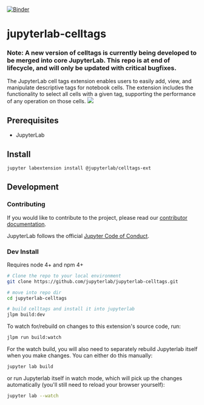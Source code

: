 [![Binder](https://mybinder.org/badge_logo.svg)](https://mybinder.org/v2/gh/jupyterlab/jupyterlab-celltags/master?urlpath=lab)

# jupyterlab-celltags

### Note: A new version of celltags is currently being developed to be merged into core JupyterLab. This repo is at end of lifecycle, and will only be updated with critical bugfixes.

The JupyterLab cell tags extension enables users to easily add, view, and manipulate descriptive tags for notebook cells. The extension includes the functionality to select all cells with a given tag, supporting the performance of any operation on those cells.
![](http://g.recordit.co/MxwN6UaFZj.gif)

## Prerequisites

- JupyterLab

## Install

```bash
jupyter labextension install @jupyterlab/celltags-ext
```

## Development

### Contributing

If you would like to contribute to the project, please read our [contributor documentation](https://github.com/jupyterlab/jupyterlab/blob/master/CONTRIBUTING.md).

JupyterLab follows the official [Jupyter Code of Conduct](https://github.com/jupyter/governance/blob/master/conduct/code_of_conduct.md).

### Dev Install

Requires node 4+ and npm 4+

```bash
# Clone the repo to your local environment
git clone https://github.com/jupyterlab/jupyterlab-celltags.git

# move into repo dir
cd jupyterlab-celltags

# build celltags and install it into jupyterlab
jlpm build:dev
```

To watch for/rebuild on changes to this extension's source code, run:

```bash
jlpm run build:watch
```

For the watch build, you will also need to separately rebuild Jupyterlab itself when you make changes. You can either do this manually:

```bash
jupyter lab build
```

or run Jupyterlab itself in watch mode, which will pick up the changes automatically (you'll still need to reload your browser yourself):

```bash
jupyter lab --watch
```
